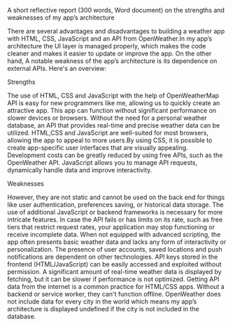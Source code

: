 A short reflective report (300 words, Word document) on the strengths and weaknesses of my app’s architecture


There are several advantages and disadvantages to building a weather app with HTML, CSS, JavaScript and an API from OpenWeather.In my app’s architecture the UI layer is managed properly, which makes the code cleaner and makes it easier to update or improve the app. On the other hand,  A notable weakness of the app’s architecture is its dependence on external APIs. Here's an overview:

Strengths

The use of HTML, CSS and JavaScript with the help of OpenWeatherMap API is easy for new programmers like me, allowing us to quickly create an attractive app. This app can function without significant performance on slower devices or browsers. Without the need for a personal weather database, an API that provides real-time and precise weather data can be utilized. HTML,CSS and JavaScript are well-suited for most browsers, allowing the app to appeal to more users.By using CSS, it is possible to create app-specific user interfaces that are visually appealing. Development costs can be greatly reduced by using free APIs, such as the OpenWeather API. JavaScript allows you to manage API requests, dynamically handle data and improve interactivity.

Weaknesses

However, they are not static and cannot be used on the back end for things like user authentication, preferences saving, or historical data storage.
The use of additional JavaScript or backend frameworks is necessary for more intricate features. In case the API fails or has limits on its rate, such as free tiers that restrict request rates, your application may stop functioning or receive incomplete data. When not equipped with advanced scripting, the app often presents basic weather data and lacks any form of interactivity or personalization. The presence of user accounts, saved locations and push notifications are dependent on other technologies. API keys stored in the frontend (HTML/JavaScript) can be easily accessed and exploited without permission. A significant amount of real-time weather data is displayed by fetching, but it can be slower if performance is not optimized. Getting API data from the internet is a common practice for HTML/CSS apps. Without a backend or service worker, they can't function offline. OpenWeather does not include  data for every city in the world which means my app’s architecture is displayed undefined if the city is not included in the database. 




